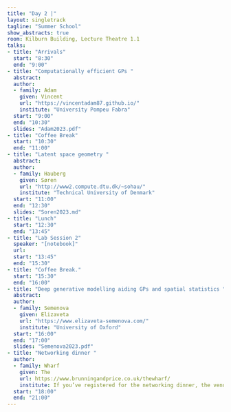 ```yaml
---
title: "Day 2 |"
layout: singletrack
tagline: "Summer School"
show_abstracts: true
room: Kilburn Building, Lecture Theatre 1.1
talks:
- title: "Arrivals"
  start: "8:30"
  end: "9:00"
- title: "Computationally efficient GPs "
  abstract:
  author:
  - family: Adam
    given: Vincent 
    url: "https://vincentadam87.github.io/"
    institute: "University Pompeu Fabra"
  start: "9:00"
  end: "10:30"
  slides: "Adam2023.pdf"
- title: "Coffee Break"
  start: "10:30"
  end: "11:00"
- title: "Latent space geometry "
  abstract:
  author:
  - family: Hauberg
    given: Søren
    url: "http://www2.compute.dtu.dk/~sohau/"
    institute: "Technical University of Denmark"  
  start: "11:00"
  end: "12:30"
  slides: "Soren2023.md"
- title: "Lunch"
  start: "12:30"
  end: "13:45"
- title: "Lab Session 2"
  speaker: "[notebook]"
  url:
  start: "13:45"
  end: "15:30"
- title: "Coffee Break."
  start: "15:30"
  end: "16:00"
- title: "Deep generative modelling aiding GPs and spatial statistics "
  abstract:
  author:
  - family: Semenova
    given: Elizaveta
    url: "https://www.elizaveta-semenova.com/"
    institute: "University of Oxford"
  start: "16:00"
  end: "17:00"
  slides: "Semenova2023.pdf"
- title: "Networking dinner "
  author:
  - family: Wharf
    given: The
    url: https://www.brunningandprice.co.uk/thewharf/
    institute: If you’ve registered for the networking dinner, the venue is The Wharf (6 Slate Wharf, Manchester M15 4ST). The assembly point is outside the  Kilburn building at 5 and 30 pm for the people who would like to walk together to the dinner venue.
  start: "18:00"
  end: "21:00"    
---
```

